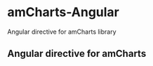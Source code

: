 # amCharts-Angular
Angular directive for amCharts library


<h2>Angular directive for amCharts</h2>
